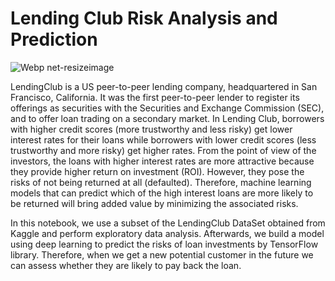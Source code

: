 # Lending Club Risk Analysis and Prediction

![Webp net-resizeimage](https://user-images.githubusercontent.com/69224996/96539775-bea37880-1250-11eb-8211-b30efc64045f.jpg)

LendingClub is a US peer-to-peer lending company, headquartered in San Francisco, California. It was the first peer-to-peer lender to register its offerings as securities with the Securities and Exchange Commission (SEC), and to offer loan trading on a secondary market. In Lending Club, borrowers with higher credit scores (more trustworthy and less risky) get lower interest rates for their loans while borrowers with lower credit scores (less trustworthy and more risky) get higher rates. From the point of view of the investors, the loans with higher interest rates are more attractive because they provide higher return on investment (ROI). However, they pose the risks of not being returned at all (defaulted). Therefore, machine learning models that can predict which of the high interest loans are more likely to be returned will bring added value by minimizing the associated risks.

In this notebook, we use a subset of the LendingClub DataSet obtained from Kaggle and perform exploratory data analysis.
Afterwards, we build a model using deep learning to predict the risks of loan investments by TensorFlow library. Therefore, when we get a new potential customer in the future we can assess whether they are likely to pay back the loan.
